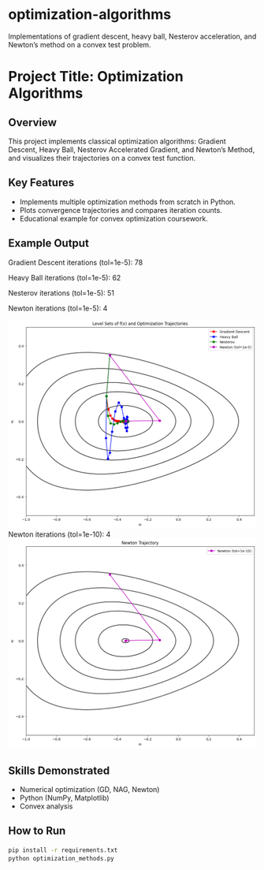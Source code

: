 # optimization-algorithms
Implementations of gradient descent, heavy ball, Nesterov acceleration, and Newton’s method on a convex test problem.

# Project Title: Optimization Algorithms

## Overview
This project implements classical optimization algorithms:
Gradient Descent, Heavy Ball, Nesterov Accelerated Gradient,
and Newton’s Method, and visualizes their trajectories on a convex test function.

## Key Features
- Implements multiple optimization methods from scratch in Python.
- Plots convergence trajectories and compares iteration counts.
- Educational example for convex optimization coursework.

## Example Output
Gradient Descent iterations (tol=1e-5): 78

Heavy Ball iterations (tol=1e-5): 62

Nesterov iterations (tol=1e-5): 51

Newton iterations (tol=1e-5): 4

![All Trajectories](images/optimization_trajectories.png)
Newton iterations (tol=1e-10): 4
![Newton Trajectory](images/optimization_newton_trajectory.png)

## Skills Demonstrated
- Numerical optimization (GD, NAG, Newton)
- Python (NumPy, Matplotlib)
- Convex analysis

## How to Run
```bash
pip install -r requirements.txt
python optimization_methods.py
